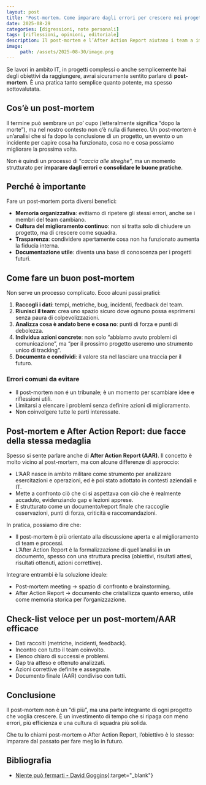 ```yaml
---
layout: post
title: "Post-mortem. Come imparare dagli errori per crescere nei progetti IT"
date: 2025-08-29
categories: [digressioni, note personali]
tags: [riflessioni, opinioni, editoriale]
description: Il post-mortem e l’After Action Report aiutano i team a imparare dagli errori, migliorare i processi e crescere in ogni progetto IT.
image:
     path: /assets/2025-08-30/image.png
---
```


Se lavori in ambito IT, in progetti complessi o anche semplicemente hai degli obiettivi da raggiungere, avrai sicuramente sentito parlare di **post-mortem**. È una pratica tanto semplice quanto potente, ma spesso sottovalutata.

## Cos’è un post-mortem

Il termine può sembrare un po’ cupo (letteralmente significa “dopo la morte”), ma nel nostro contesto non c’è nulla di funereo. Un post-mortem è un’analisi che si fa dopo la conclusione di un progetto, un evento o un incidente per capire cosa ha funzionato, cosa no e cosa possiamo migliorare la prossima volta.

Non è quindi un processo di “*caccia alle streghe*”, ma un momento strutturato per **imparare dagli errori** e **consolidare le buone pratiche**.

## Perché è importante

Fare un post-mortem porta diversi benefici:
- **Memoria organizzativa**: evitiamo di ripetere gli stessi errori, anche se i membri del team cambiano.
- **Cultura del miglioramento continuo**: non si tratta solo di chiudere un progetto, ma di crescere come squadra.
- **Trasparenza**: condividere apertamente cosa non ha funzionato aumenta la fiducia interna.
- **Documentazione utile**: diventa una base di conoscenza per i progetti futuri.
## Come fare un buon post-mortem

Non serve un processo complicato. Ecco alcuni passi pratici:

1. **Raccogli i dati**: tempi, metriche, bug, incidenti, feedback del team.
2. **Riunisci il team**: crea uno spazio sicuro dove ognuno possa esprimersi senza paura di colpevolizzazioni.
3. **Analizza cosa è andato bene e cosa no**: punti di forza e punti di debolezza.
4. **Individua azioni concrete**: non solo “abbiamo avuto problemi di comunicazione”, ma “per il prossimo progetto useremo uno strumento unico di tracking”.
5. **Documenta e condividi**: il valore sta nel lasciare una traccia per il futuro.

### Errori comuni da evitare

- Il post-mortem non é un tribunale; è un momento per scambiare idee e riflessioni utili.
- Limitarsi a elencare i problemi senza definire azioni di miglioramento.
- Non coinvolgere tutte le parti interessate.

## Post-mortem e After Action Report: due facce della stessa medaglia

Spesso si sente parlare anche di **After Action Report (AAR)**. Il concetto è molto vicino al post-mortem, ma con alcune differenze di approccio:

- L’AAR nasce in ambito militare come strumento per analizzare esercitazioni e operazioni, ed è poi stato adottato in contesti aziendali e IT.
- Mette a confronto ciò che ci si aspettava con ciò che è realmente accaduto, evidenziando gap e lezioni apprese.
- È strutturato come un documento/report finale che raccoglie osservazioni, punti di forza, criticità e raccomandazioni.

In pratica, possiamo dire che:

- Il post-mortem è più orientato alla discussione aperta e al miglioramento di team e processi.
- L’After Action Report è la formalizzazione di quell’analisi in un documento, spesso con una struttura precisa (obiettivi, risultati attesi, risultati ottenuti, azioni correttive).

Integrare entrambi è la soluzione ideale:

- Post-mortem meeting → spazio di confronto e brainstorming.
- After Action Report → documento che cristallizza quanto emerso, utile come memoria storica per l’organizzazione.

## Check-list veloce per un post-mortem/AAR efficace

- Dati raccolti (metriche, incidenti, feedback).
- Incontro con tutto il team coinvolto.
- Elenco chiaro di successi e problemi.
- Gap tra atteso e ottenuto analizzati.
- Azioni correttive definite e assegnate.
- Documento finale (AAR) condiviso con tutti.

## Conclusione

Il post-mortem non è un “di più”, ma una parte integrante di ogni progetto che voglia crescere. È un investimento di tempo che si ripaga con meno errori, più efficienza e una cultura di squadra più solida.

Che tu lo chiami post-mortem o After Action Report, l’obiettivo è lo stesso: imparare dal passato per fare meglio in futuro.

## Bibliografia
- [Niente può fermarti - David Goggins](https://amzn.eu/d/7rOGCgN){:target="_blank"}
